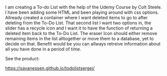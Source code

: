 I am creating a To-do List with the help of the Udemy Course by Colt Steele. 
I have been adding some HTML and been playing around with css options.
Allready created a container where I want deleted items to go to after deleting from the To-Do List.
That second list I want two options in, the slider has a recycle icon and I want it to have the function
of returning a deleted item back to the To-Do List.
The eraser Icon should either remove remaining items in the list alltogether or move them to a database,
yet to decide on that. Benefit would be you can allways retreive information about all you have done in a period of time.

See the product:

https://savanessen.github.io/todolistsergej/